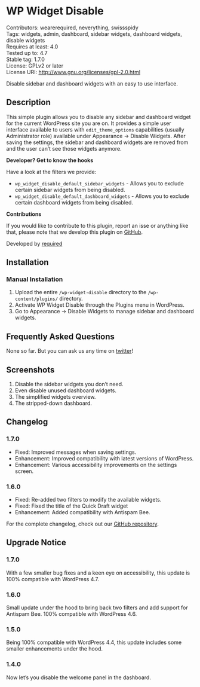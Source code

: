 # WP Widget Disable #
Contributors:      wearerequired, neverything, swissspidy   
Tags:              widgets, admin, dashboard, sidebar widgets, dashboard widgets, disable widgets  
Requires at least: 4.0  
Tested up to:      4.7  
Stable tag:        1.7.0  
License:           GPLv2 or later  
License URI:       http://www.gnu.org/licenses/gpl-2.0.html  

Disable sidebar and dashboard widgets with an easy to use interface.

## Description
This simple plugin allows you to disable any sidebar and dashboard widget for the current WordPress site you are on. It provides a simple user interface available to users with `edit_theme_options` capabilities (usually Administrator role) available under Appearance -> Disable Widgets.
After saving the settings, the sidebar and dashboard widgets are removed from and the user can’t see those widgets anymore.

**Developer? Get to know the hooks**

Have a look at the filters we provide:

* `wp_widget_disable_default_sidebar_widgets` - Allows you to exclude certain sidebar widgets from being disabled.
* `wp_widget_disable_default_dashboard_widgets` - Allows you to exclude certain dashboard widgets from being disabled.

**Contributions**

If you would like to contribute to this plugin, report an isse or anything like that, please note that we develop this plugin on [GitHub](https://github.com/wearerequired/WP-Widget-Disable).

Developed by [required](https://required.com/ "Team of experienced web professionals from Switzerland & Germany")

## Installation

### Manual Installation

1. Upload the entire `/wp-widget-disable` directory to the `/wp-content/plugins/` directory.
2. Activate WP Widget Disable through the Plugins menu in WordPress.
3. Go to Appearance -> Disable Widgets to manage sidebar and dashboard widgets.

## Frequently Asked Questions

None so far. But you can ask us any time on [twitter](https://twitter.com/wearerequired)!

## Screenshots

1. Disable the sidebar widgets you don’t need.
2. Even disable unused dashboard widgets.
3. The simplified widgets overview.
4. The stripped-down dashboard.

## Changelog

### 1.7.0

* Fixed: Improved messages when saving settings.
* Enhancement: Improved compatibility with latest versions of WordPress.
* Enhancement: Various accessibility improvements on the settings screen.

### 1.6.0
* Fixed: Re-added two filters to modify the available widgets.
* Fixed: Fixed the title of the Quick Draft widget
* Enhancement: Added compatibility with Antispam Bee.

For the complete changelog, check out our [GitHub repository](https://github.com/wearerequired/WP-Widget-Disable).

## Upgrade Notice

### 1.7.0

With a few smaller bug fixes and a keen eye on accessibility, this update is 100% compatible with WordPress 4.7.

### 1.6.0
Small update under the hood to bring back two filters and add support for Antispam Bee. 100% compatible with WordPress 4.6.

### 1.5.0
Being 100% compatible with WordPress 4.4, this update includes some smaller enhancements under the hood.

### 1.4.0
Now let’s you disable the welcome panel in the dashboard.
